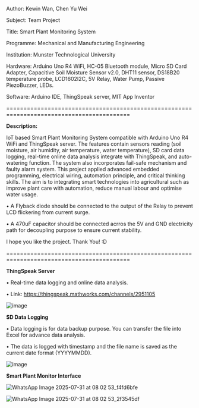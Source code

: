Author: Kewin Wan, Chen Yu Wei

Subject: Team Project

Title: Smart Plant Monitoring System

Programme: Mechanical and Manufacturing Engineering

Institution: Munster Technological University

Hardware: Arduino Uno R4 WiFi, HC-05 Bluetooth module, Micro SD Card Adapter, Capacitive Soil Moisture Sensor v2.0, DHT11 sensor, DS18B20 temperature probe, LCD1602I2C, 5V Relay, Water Pump, Passive PiezoBuzzer, LEDs.

Software: Arduino IDE, ThingSpeak server, MIT App Inventor

==========================================================================================

**Description:**

IoT based Smart Plant Monitoring System compatible with Arduino Uno R4 WiFi and ThingSpeak server. The features contain sensors reading (soil moisture, air humidity, air temperature, water temperature), SD card data logging, real-time online data analysis integrate with ThingSpeak, and auto-watering function. The system also incorporates fail-safe mechanism and faulty alarm system. This project applied advanced embedded 
programming, electrical wiring, automation principle, and critical thinking skills. The aim is to integrating smart technologies into agricultural such as improve plant care with automation, reduce manual labour and optimise water usage.

• A Flyback diode should be connected to the output of the Relay to prevent LCD flickering from current surge.

• A 470uF capacitor should be connected acrros the 5V and GND electricity path for decoupling purpose to ensure current stability.

I hope you like the project. Thank You! :D

==========================================================================================

**ThingSpeak Server**

• Real-time data logging and online data analysis.

• Link: https://thingspeak.mathworks.com/channels/2951105

![image](https://github.com/user-attachments/assets/17edde29-d0ed-4d55-a598-67c1ee5e4518)


**SD Data Logging**

• Data logging is for data backup purpose. You can transfer the file into Excel for advance data analysis.

• The data is logged with timestamp and the file name is saved as the current date format (YYYYMMDD).

![image](https://github.com/user-attachments/assets/57f28846-1dd3-4cbb-a0e4-433fe615b275)


**Smart Plant Monitor Interface**

![WhatsApp Image 2025-07-31 at 08 02 53_f4fd6bfe](https://github.com/user-attachments/assets/5d72f93a-5ebd-4023-8c7c-403a9e0c6e06)

![WhatsApp Image 2025-07-31 at 08 02 53_2f3545df](https://github.com/user-attachments/assets/81032048-eb70-4640-a436-e4f2fa8d005d)
